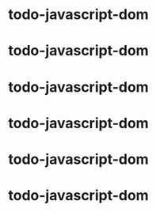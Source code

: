 # todo-javascript-dom
# todo-javascript-dom
# todo-javascript-dom
# todo-javascript-dom
# todo-javascript-dom
# todo-javascript-dom
